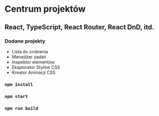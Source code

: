 # Centrum projektów
## React, TypeScript, React Router, React DnD, itd.
### Dodane projekty
- Lista do zrobienia
- Menedżer zadań
- Inspektor elementów
- Eksplorator Stylów CSS
- Kreator Animacji CSS

### `npm install`
### `npm start`
### `npm run build`